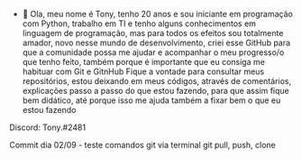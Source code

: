 - 👀
Ola, meu nome é Tony, tenho 20 anos e sou iniciante em programação com Python, trabalho em TI e tenho alguns conhecimentos em
linguagem de programação, mas para todos os efeitos sou totalmente amador, novo nesse mundo de desenvolvimento, criei esse
GitHub para que a comunidade possa me ajudar e acompanhar o meu progresso/o que tenho feito, também porque é importante que 
eu consiga me habituar com Git e GitnHub
Fique a vontade para consultar meus repositórios, estou deixando em meus códigos, através de comentários, explicações passo
a passo do que estou fazendo, para que assim fique bem didático, até porque isso me ajuda também a fixar bem o que eu estou
fazendo

Discord: Tony.#2481






Commit dia 02/09 - teste comandos git via terminal
git pull, push, clone